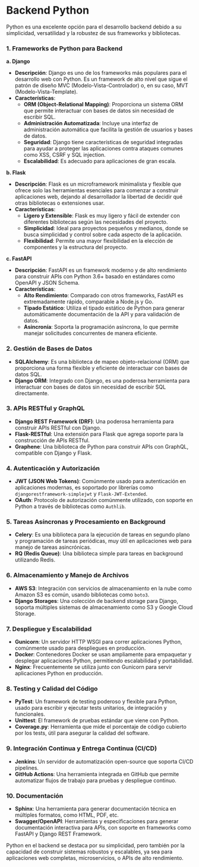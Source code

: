 # Backend Python


Python es una excelente opción para el desarrollo backend debido a su simplicidad, versatilidad y la robustez de sus frameworks y bibliotecas.

### 1. **Frameworks de Python para Backend**

   **a. Django**
   - **Descripción**: Django es uno de los frameworks más populares para el desarrollo web con Python. Es un framework de alto nivel que sigue el patrón de diseño MVC (Modelo-Vista-Controlador) o, en su caso, MVT (Modelo-Vista-Template).
   - **Características**:
     - **ORM (Object-Relational Mapping)**: Proporciona un sistema ORM que permite interactuar con bases de datos sin necesidad de escribir SQL.
     - **Administración Automatizada**: Incluye una interfaz de administración automática que facilita la gestión de usuarios y bases de datos.
     - **Seguridad**: Django tiene características de seguridad integradas para ayudar a proteger las aplicaciones contra ataques comunes como XSS, CSRF y SQL injection.
     - **Escalabilidad**: Es adecuado para aplicaciones de gran escala.

   **b. Flask**
   - **Descripción**: Flask es un microframework minimalista y flexible que ofrece solo las herramientas esenciales para comenzar a construir aplicaciones web, dejando al desarrollador la libertad de decidir qué otras bibliotecas o extensiones usar.
   - **Características**:
     - **Ligero y Extensible**: Flask es muy ligero y fácil de extender con diferentes bibliotecas según las necesidades del proyecto.
     - **Simplicidad**: Ideal para proyectos pequeños y medianos, donde se busca simplicidad y control sobre cada aspecto de la aplicación.
     - **Flexibilidad**: Permite una mayor flexibilidad en la elección de componentes y la estructura del proyecto.

   **c. FastAPI**
   - **Descripción**: FastAPI es un framework moderno y de alto rendimiento para construir APIs con Python 3.6+ basado en estándares como OpenAPI y JSON Schema.
   - **Características**:
     - **Alto Rendimiento**: Comparado con otros frameworks, FastAPI es extremadamente rápido, comparable a Node.js y Go.
     - **Tipado Estático**: Utiliza el tipado estático de Python para generar automáticamente documentación de la API y para validación de datos.
     - **Asincronía**: Soporta la programación asíncrona, lo que permite manejar solicitudes concurrentes de manera eficiente.

### 2. **Gestión de Bases de Datos**
   - **SQLAlchemy**: Es una biblioteca de mapeo objeto-relacional (ORM) que proporciona una forma flexible y eficiente de interactuar con bases de datos SQL.
   - **Django ORM**: Integrado con Django, es una poderosa herramienta para interactuar con bases de datos sin necesidad de escribir SQL directamente.

### 3. **APIs RESTful y GraphQL**
   - **Django REST Framework (DRF)**: Una poderosa herramienta para construir APIs RESTful con Django.
   - **Flask-RESTful**: Una extensión para Flask que agrega soporte para la construcción de APIs RESTful.
   - **Graphene**: Una biblioteca de Python para construir APIs con GraphQL, compatible con Django y Flask.

### 4. **Autenticación y Autorización**
   - **JWT (JSON Web Tokens)**: Comúnmente usado para autenticación en aplicaciones modernas, es soportado por librerías como `djangorestframework-simplejwt` y `Flask-JWT-Extended`.
   - **OAuth**: Protocolo de autorización comúnmente utilizado, con soporte en Python a través de bibliotecas como `Authlib`.

### 5. **Tareas Asíncronas y Procesamiento en Background**
   - **Celery**: Es una biblioteca para la ejecución de tareas en segundo plano y programación de tareas periódicas, muy útil en aplicaciones web para manejo de tareas asincrónicas.
   - **RQ (Redis Queue)**: Una biblioteca simple para tareas en background utilizando Redis.

### 6. **Almacenamiento y Manejo de Archivos**
   - **AWS S3**: Integración con servicios de almacenamiento en la nube como Amazon S3 es común, usando bibliotecas como `boto3`.
   - **Django Storages**: Una colección de backend storage para Django, soporta múltiples sistemas de almacenamiento como S3 y Google Cloud Storage.

### 7. **Despliegue y Escalabilidad**
   - **Gunicorn**: Un servidor HTTP WSGI para correr aplicaciones Python, comúnmente usado para despliegues en producción.
   - **Docker**: Contenedores Docker se usan ampliamente para empaquetar y desplegar aplicaciones Python, permitiendo escalabilidad y portabilidad.
   - **Nginx**: Frecuentemente se utiliza junto con Gunicorn para servir aplicaciones Python en producción.

### 8. **Testing y Calidad del Código**
   - **PyTest**: Un framework de testing poderoso y flexible para Python, usado para escribir y ejecutar tests unitarios, de integración y funcionales.
   - **Unittest**: El framework de pruebas estándar que viene con Python.
   - **Coverage.py**: Herramienta que mide el porcentaje de código cubierto por los tests, útil para asegurar la calidad del software.

### 9. **Integración Continua y Entrega Continua (CI/CD)**
   - **Jenkins**: Un servidor de automatización open-source que soporta CI/CD pipelines.
   - **GitHub Actions**: Una herramienta integrada en GitHub que permite automatizar flujos de trabajo para pruebas y despliegue continuo.

### 10. **Documentación**
   - **Sphinx**: Una herramienta para generar documentación técnica en múltiples formatos, como HTML, PDF, etc.
   - **Swagger/OpenAPI**: Herramientas y especificaciones para generar documentación interactiva para APIs, con soporte en frameworks como FastAPI y Django REST Framework.

Python en el backend se destaca por su simplicidad, pero también por la capacidad de construir sistemas robustos y escalables, ya sea para aplicaciones web completas, microservicios, o APIs de alto rendimiento.